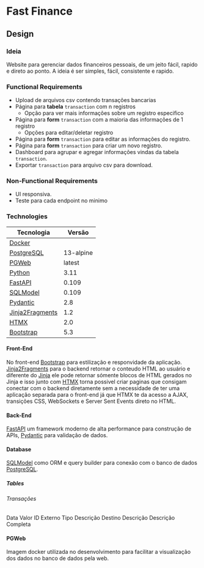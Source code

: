 # Fast Finance

## Design

### Ideia
Website para gerenciar dados financeiros pessoais, de um jeito fácil, rapido e direto ao ponto. A ideia é ser simples, fácil, consistente e rapido.

### Functional Requirements
- Upload de arquivos csv contendo transações bancarias
- Página para **tabela**  `transaction` com n registros
  - Opção para ver mais informações sobre um registro especifico
- Página para **form** `transaction` com a maioria das informações de 1 registro
  - Opções para editar/deletar registro
- Página para **form** `transaction` para editar as informações do registro.
- Página para **form** `transaction` para criar um novo registro.
- Dashboard para agrupar e agregar informações vindas da tabela `transaction`.
- Exportar `transaction` para arquivo csv para download.

### Non-Functional Requirements
- UI responsiva.
- Teste para cada endpoint no minimo

### Technologies
| Tecnologia                                                          | Versão    |
| ----------                                                          | --------- |
| [Docker](https://www.docker.com/)                                   |           |
| [PostgreSQL](https://hub.docker.com/_/postgres/)                    | 13-alpine |
| [PGWeb](https://hub.docker.com/_/postgres/)                         | latest    |
| [Python](https://docs.python.org/3.11/)                             | 3.11      |
| [FastAPI](https://fastapi.tiangolo.com/)                            | 0.109     |
| [SQLModel](https://sqlmodel.tiangolo.com/)                          | 0.109     |
| [Pydantic](https://docs.pydantic.dev/)                              | 2.8       |
| [Jinja2Fragments](https://github.com/sponsfreixes/jinja2-fragments) | 1.2       |
| [HTMX](https://htmx.org/)                                           | 2.0       |
| [Bootstrap](https://getbootstrap.com/)                              | 5.3       |

#### Front-End
No front-end [Bootstrap](https://getbootstrap.com/) para estilização e responvidade da aplicação. [Jinja2Fragments](https://github.com/sponsfreixes/jinja2-fragments) para o backend retornar o conteudo HTML ao usuário e diferente do [Jinja](https://jinja.palletsprojects.com/en/3.1.x/) ele pode retornar sómente blocos de HTML gerados no Jinja e isso junto com [HTMX](https://htmx.org/) torna possivel criar paginas que consigam conectar com o backend diretamente sem a necessidade de ter uma aplicação separada para o front-end já que HTMX te da acesso a AJAX, transições CSS, WebSockets e Server Sent Events direto no HTML.

#### Back-End
[FastAPI](https://fastapi.tiangolo.com/) um framework moderno de alta performance para construção de APIs, [Pydantic](https://docs.pydantic.dev/) para validação de dados.

#### Database
[SQLModel](https://sqlmodel.tiangolo.com/) como ORM e query builder para conexão com o banco de dados [PostgreSQL](https://hub.docker.com/_/postgres/).

##### Tables
###### Transações
Data
Valor
ID Externo
Tipo Descrição
Destino Descrição
Descrição Completa

#### PGWeb
Imagem docker utilizada no desenvolvimento para facilitar a visualização dos dados no banco de dados pela web.
